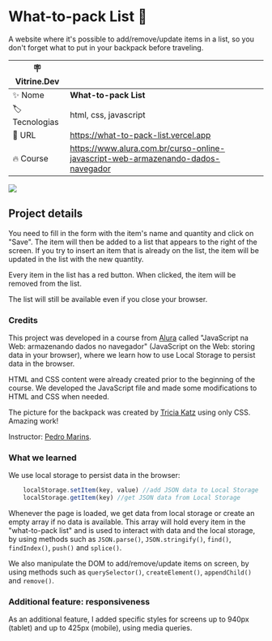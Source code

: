 # What-to-pack List 🎒

A website where it's possible to add/remove/update items in a list, so you don't forget what to put in your backpack before traveling.

| :placard: Vitrine.Dev |     |
| -------------  | --- |
| :sparkles: Nome        | **What-to-pack List**
| :label: Tecnologias | html, css, javascript
| :rocket: URL         | https://what-to-pack-list.vercel.app
| :fire: Course     | https://www.alura.com.br/curso-online-javascript-web-armazenando-dados-navegador

![](https://user-images.githubusercontent.com/19349339/188967673-4a9972c4-f14b-4fdf-935b-7f6cdfa1f25d.png#vitrinedev)

## Project details

You need to fill in the form with the item's name and quantity and click on "Save". The item will then be added to a list that appears to the right of the screen. If you try to insert an item that is already on the list, the item will be updated in the list with the new quantity. 

Every item in the list has a red button. When clicked, the item will be removed from the list.

The list will still be available even if you close your browser.

### Credits

This project was developed in a course from [Alura](https://www.alura.com.br) called "JavaScript na Web: armazenando dados no navegador" (JavaScript on the Web: storing data in your browser), where we learn how to use Local Storage to persist data in the browser.

HTML and CSS content were already created prior to the beginning of the course. We developed the JavaScript file and made some modifications to HTML and CSS when needed.

The picture for the backpack was created by [Tricia Katz](https://codepen.io/triciaakatz/details/LbWVPj) using only CSS. Amazing work! 

Instructor: [Pedro Marins](https://github.com/pedromarins).

### What we learned
We use local storage to persist data in the browser:

```javascript
    localStorage.setItem(key, value) //add JSON data to Local Storage
    localStorage.getItem(key) //get JSON data from Local Storage
``` 
Whenever the page is loaded, we get data from local storage or create an empty array if no data is available. This array will hold every item in the "what-to-pack list" and is used to interact with data and the local storage, by using methods such as `JSON.parse()`, `JSON.stringify()`, `find()`, `findIndex()`, `push()` and `splice()`.

We also manipulate the DOM to add/remove/update items on screen, by using methods such as `querySelector()`, `createElement()`, `appendChild()` and `remove()`.

### Additional feature: responsiveness
As an additional feature, I added specific styles for screens up to 940px (tablet) and up to 425px (mobile), using media queries.
